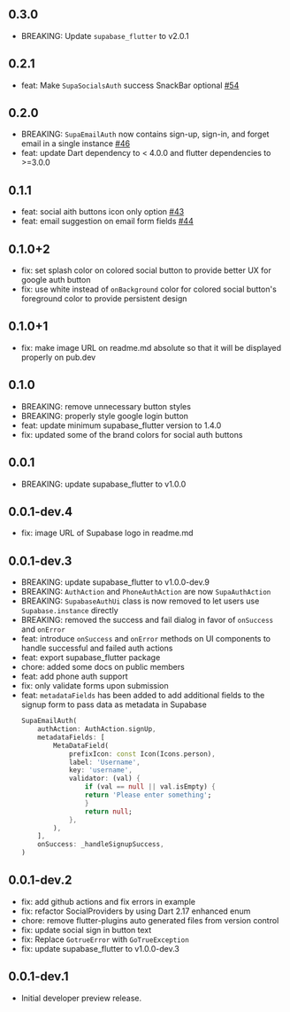 ## 0.3.0

- BREAKING: Update `supabase_flutter` to v2.0.1

## 0.2.1

- feat: Make `SupaSocialsAuth` success SnackBar optional [#54](https://github.com/supabase-community/flutter-auth-ui/pull/54)

## 0.2.0

- BREAKING: `SupaEmailAuth` now contains sign-up, sign-in, and forget email in a single instance [#46](https://github.com/supabase-community/flutter-auth-ui/pull/46)
- feat: update Dart dependency to < 4.0.0 and flutter dependencies to >=3.0.0

## 0.1.1

- feat: social aith buttons icon only option [#43](https://github.com/supabase-community/flutter-auth-ui/pull/43)
- feat: email suggestion on email form fields [#44](https://github.com/supabase-community/flutter-auth-ui/pull/44)

## 0.1.0+2

- fix: set splash color on colored social button to provide better UX for google auth button
- fix: use white instead of `onBackground` color for colored social button's foreground color to provide persistent design

## 0.1.0+1

- fix: make image URL on readme.md absolute so that it will be displayed properly on pub.dev

## 0.1.0

- BREAKING: remove unnecessary button styles
- BREAKING: properly style google login button
- feat: update minimum supabase_flutter version to 1.4.0
- fix: updated some of the brand colors for social auth buttons

## 0.0.1

- BREAKING: update supabase_flutter to v1.0.0

## 0.0.1-dev.4

- fix: image URL of Supabase logo in readme.md

## 0.0.1-dev.3

- BREAKING: update supabase_flutter to v1.0.0-dev.9
- BREAKING: `AuthAction` and `PhoneAuthAction` are now `SupaAuthAction`
- BREAKING: `SupabaseAuthUi` class is now removed to let users use `Supabase.instance` directly
- BREAKING: removed the success and fail dialog in favor of `onSuccess` and `onError`
- feat: introduce `onSuccess` and `onError` methods on UI components to handle successful and failed auth actions
- feat: export supabase_flutter package
- chore: added some docs on public members
- feat: add phone auth support
- fix: only validate forms upon submission
- feat: `metadataFields` has been added to add additional fields to the signup form to pass data as metadata in Supabase
  ```dart
  SupaEmailAuth(
      authAction: AuthAction.signUp,
      metadataFields: [
          MetaDataField(
              prefixIcon: const Icon(Icons.person),
              label: 'Username',
              key: 'username',
              validator: (val) {
                  if (val == null || val.isEmpty) {
                  return 'Please enter something';
                  }
                  return null;
              },
          ),
      ],
      onSuccess: _handleSignupSuccess,
  )
  ```

## 0.0.1-dev.2

- fix: add github actions and fix errors in example
- fix: refactor SocialProviders by using Dart 2.17 enhanced enum
- chore: remove flutter-plugins auto generated files from version control
- fix: update social sign in button text
- fix: Replace `GotrueError` with `GoTrueException`
- fix: update supabase_flutter to v1.0.0-dev.3

## 0.0.1-dev.1

- Initial developer preview release.
